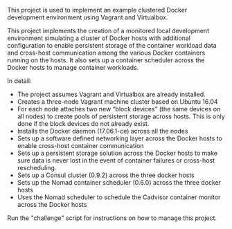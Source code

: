 This project is used to implement an example clustered Docker development environment using Vagrant and Virtualbox. 

This project implements the creation of a monitored local development environment simulating a cluster of Docker hosts with additional configuration to enable persistent storage of the container workload data and cross-host communication among the various Docker containers running on the hosts. It also sets up a container scheduler across the Docker hosts to manage container workloads.

In detail:

- The project assumes Vagrant and Virtualbox are already installed.
- Creates a three-node Vagrant machine cluster based on Ubuntu 16.04
- For each node attaches two new “block devices” (the same devices on all nodes) to create pools of persistent storage across hosts. This is only done if the block devices do not already exist.
- Installs the Docker daemon (17.06.1-ce) across all the nodes
- Sets up a software defined networking layer across the Docker hosts to enable cross-host container communication
- Sets up a persistent storage solution across the Docker hosts to make sure data is never lost in the event of container failures or cross-host rescheduling.
- Sets up a Consul cluster (0.9.2) across the three docker hosts
- Sets up the Nomad container scheduler (0.6.0) across the three docker hosts
- Uses the Nomad scheduler to schedule the Cadvisor container monitor across the Docker hosts

Run the "challenge" script for instructions on how to manage this project.
